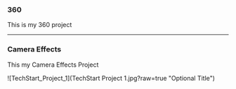 ### 360

This is my 360 project

<script src="//360.vizor.io/scripts/embed.js" data-vizorurl="https://360.vizor.io/embed/v/y0xed" ></script>

***


### Camera Effects

This my Camera Effects Project

![TechStart_Project_1](TechStart Project 1.jpg?raw=true "Optional Title")

